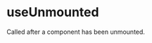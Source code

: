# useUnmounted

Called after a component has been unmounted.

<code src="./demo/demo1.tsx" ></code>
